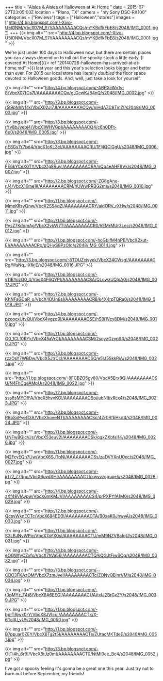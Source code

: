 +++
title = "Aisles & Aisles of Halloween at At Home "
date = 2015-07-27T23:05:00Z
location = "Plano, TX"
camera = "my Sony DSC-RX100"
categories = ["Reviews"]
tags = ["Halloween","stores"]
images = ["http://4.bp.blogspot.com/-Xivo-U5lONM/VbcX07M_97I/AAAAAAAACQs/mYKBdfkFbE8/s2048/IMG_0001.jpg"]
+++
{{< img alt="" src="http://4.bp.blogspot.com/-Xivo-U5lONM/VbcX07M_97I/AAAAAAAACQs/mYKBdfkFbE8/s2048/IMG_0001.jpg" >}}

<!--more-->

We're just under 100 days to Halloween now, but there are certain places you can always depend on to roll out the spooky stock a little early. [I covered At Home]({{< ref "20140726-halloween-has-arrived-at-at-home.md" >}}) last year and this year's selection looks bigger and better than ever. For 2015 our local store has literally *doubled* the floor space devoted to Halloween goods. And, well, just take a look for yourself.

{{< img alt="" src="http://4.bp.blogspot.com/-ABPXcWv1v-8/VbcX07fCs7I/AAAAAAAACQo/g_GcwKJ64nQ/s2048/IMG_0002.jpg" >}}

{{< img alt="" src="http://3.bp.blogspot.com/-r5I9pNhN1sk/VbcX02Jl7JI/AAAAAAAACQw/mHdAZC8TmZI/s2048/IMG_0003.jpg" >}}

{{< img alt="" src="http://3.bp.blogspot.com/-rYv8bJyebj4/VbcX1WHVGpI/AAAAAAAACQ4/c6h0DFt-6o0/s2048/IMG_0005.jpg" >}}

{{< img alt="" src="http://3.bp.blogspot.com/-nE8Gs1Y7bd4/VbcX1oKL3eI/AAAAAAAACRU/1FljIQClGgU/s2048/IMG_0006.jpg" >}}

{{< img alt="" src="http://3.bp.blogspot.com/-FE6kYCeX0TY/VbcX1g8RuyI/AAAAAAAACRA/xQb4eAHF9Vk/s2048/IMG_0007.jpg" >}}

{{< img alt="" src="http://2.bp.blogspot.com/-ZG8gAne-rJ4/VbcX16me1II/AAAAAAAACRM/hUWwPRBG2ms/s2048/IMG_0010.jpg" >}}

{{< img alt="" src="http://1.bp.blogspot.com/-MmoKIIsyQnw/VbcX2S54qZI/AAAAAAAACRY/aidORV_rXHw/s2048/IMG_0011.jpg" >}}

{{< img alt="" src="http://1.bp.blogspot.com/-PysZ7KdomAg/VbcX2vkW7TI/AAAAAAAACR0/hEMrMUr3Lec/s2048/IMG_0012.jpg" >}}

{{< img alt="" src="http://1.bp.blogspot.com/-hoGbifM4hPE/VbcX2xut-EI/AAAAAAAACRo/gQHyS8PzOIo/s2048/IMG_0014.jpg" >}}

{{< img alt="" src="http://3.bp.blogspot.com/-8TOUZcjvyek/VbcX24CWsgI/AAAAAAAACRg/WsNq_-XfkjE/s2048/IMG_0016.JPG" >}}

{{< img alt="" src="http://1.bp.blogspot.com/-s11BYozQ0_4/VbcX4F6QYPI/AAAAAAAACSA/QLowzUQlpA0/s2048/IMG_0017.JPG" >}}

{{< img alt="" src="http://2.bp.blogspot.com/-KhNFaGDaR_o/VbcX4DUn8sI/AAAAAAAACR8/k4X4rpTQRa0/s2048/IMG_0018.JPG" >}}

{{< img alt="" src="http://4.bp.blogspot.com/-pzoocxUtvQU/VbcX4vgzq9I/AAAAAAAACSE/hS9i1Vcy8DM/s2048/IMG_0019.jpg" >}}

{{< img alt="" src="http://1.bp.blogspot.com/-O0_1CLf0RYk/VbcX45aVrCI/AAAAAAAACSM/2soyzGzyp94/s2048/IMG_0020.JPG" >}}

{{< img alt="" src="http://3.bp.blogspot.com/-rzzOsY7WBDw/VbcX5JtrCcI/AAAAAAAACSQ/e5IJ5SkkRiA/s2048/IMG_0021.jpg" >}}

{{< img alt="" src="http://1.bp.blogspot.com/-8FCBZO5gv80/VbcX5Erx8QI/AAAAAAAACSU/N4FhCgeAMpU/s2048/IMG_0022.jpg" >}}

{{< img alt="" src="http://2.bp.blogspot.com/-sss8sMYOfFA/VbcX5hvvKOI/AAAAAAAACSo/jubNlbvRcx4/s2048/IMG_0023.JPG" >}}

{{< img alt="" src="http://3.bp.blogspot.com/-R8oSoPyeG3A/VbcX5oeeNTI/AAAAAAAACSc/4Zr0RfbHsd4/s2048/IMG_0024.JPG" >}}

{{< img alt="" src="http://1.bp.blogspot.com/-UNFwBGlcVJs/VbcX53euv2I/AAAAAAAACSk/qgxZXbfsl14/s2048/IMG_0026.jpg" >}}

{{< img alt="" src="http://1.bp.blogspot.com/-M2FcyEQn7Uw/VbcX6SJTpNI/AAAAAAAACSs/zaDVYXnU0ec/s2048/IMG_0027.jpg" >}}

{{< img alt="" src="http://3.bp.blogspot.com/-jrf77_Z7Rpc/VbcX6uvdXHI/AAAAAAAACTI/kwvvzcguuek/s2048/IMG_0028.jpg" >}}

{{< img alt="" src="http://4.bp.blogspot.com/-zXf48VlAypw/VbcX6mKMJVI/AAAAAAAACS4/prPXPYfA1M0/s2048/IMG_0029.jpg" >}}

{{< img alt="" src="http://2.bp.blogspot.com/-QcsyWknECTc/VbcX684ED3I/AAAAAAAACTA/B0xaK0JhwyA/s2048/IMG_0030.jpg" >}}

{{< img alt="" src="http://1.bp.blogspot.com/-S3LBJNvWPic/VbcX7aYX0sI/AAAAAAAACTU/mM9NZVBaIqU/s2048/IMG_0031.jpg" >}}

{{< img alt="" src="http://4.bp.blogspot.com/-eOGWfyCZxfc/VbcX7hVa56I/AAAAAAAACTQ/kQGJtFiwSCg/s2048/IMG_0032.jpg" >}}

{{< img alt="" src="http://3.bp.blogspot.com/--CBO3FKAzOM/VbcX7zmJyeI/AAAAAAAACTc/ZONyQBinrVM/s2048/IMG_0034.jpg" >}}

{{< img alt="" src="http://1.bp.blogspot.com/-t3pMYz_T4t8/VbcX8A6EEGI/AAAAAAAACUA/txIJ2BrGxZY/s2048/IMG_0039.JPG" >}}

{{< img alt="" src="http://1.bp.blogspot.com/-bprT8jwx0rY/VbcX8JVtcuI/AAAAAAAACTk/X-6TcIlU_yU/s2048/IMG_0050.jpg" >}}

{{< img alt="" src="http://1.bp.blogspot.com/-B7ppuar0ZEY/VbcX8Tg2t5I/AAAAAAAACTs/ZUtacMKTdeE/s2048/IMG_0051.jpg" >}}

{{< img alt="" src="http://3.bp.blogspot.com/-OtTi4h_6r9I/VbcX8tJz0mI/AAAAAAAACT0/NtMI0ee_Bc4/s2048/IMG_0052.jpg" >}}

I've got a spooky feeling it's gonna be a great one this year. Just try not to burn out before September, my friends!

